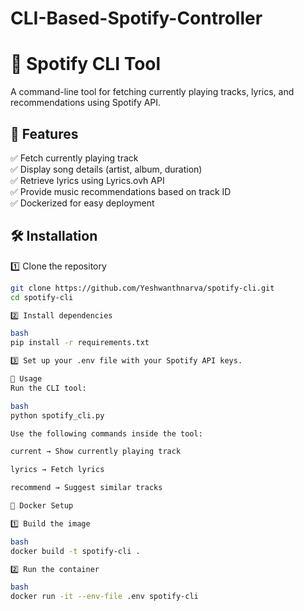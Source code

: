 # CLI-Based-Spotify-Controller

# 🎵 Spotify CLI Tool  
A command-line tool for fetching currently playing tracks, lyrics, and recommendations using Spotify API.

## 🚀 Features  
✅ Fetch currently playing track  
✅ Display song details (artist, album, duration)  
✅ Retrieve lyrics using Lyrics.ovh API  
✅ Provide music recommendations based on track ID  
✅ Dockerized for easy deployment  

## 🛠 Installation  

1️⃣ Clone the repository  
```bash
git clone https://github.com/Yeshwanthnarva/spotify-cli.git
cd spotify-cli

2️⃣ Install dependencies

bash
pip install -r requirements.txt

3️⃣ Set up your .env file with your Spotify API keys.

🔧 Usage
Run the CLI tool:

bash
python spotify_cli.py

Use the following commands inside the tool:

current → Show currently playing track

lyrics → Fetch lyrics

recommend → Suggest similar tracks

📌 Docker Setup

1️⃣ Build the image

bash
docker build -t spotify-cli .

2️⃣ Run the container

bash
docker run -it --env-file .env spotify-cli
